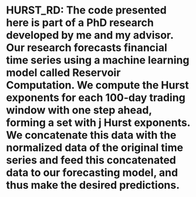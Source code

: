 # HURST_RD: The code presented here is part of a PhD research developed by me and my advisor. Our research forecasts financial time series using a machine learning model called Reservoir Computation. We compute the Hurst exponents for each 100-day trading window with one step ahead, forming a set with j Hurst exponents. We concatenate this data with the normalized data of the original time series and feed this concatenated data to our forecasting model, and thus make the desired predictions.
